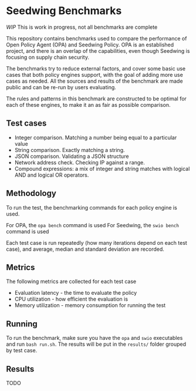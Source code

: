 # Seedwing Benchmarks

*WIP* This is work in progress, not all benchmarks are complete

This repository contains benchmarks used to compare the performance of Open Policy Agent (OPA) and Seedwing Policy. OPA is an established project, and there is an overlap of the capabilities, even though Seedwing is focusing on supply chain security.

The benchmarks try to reduce external factors, and cover some basic use cases that both policy engines support, with the goal of adding more use cases as needed. All the sources and results of the benchmark are made public and can be re-run by users evaluating.

The rules and patterns in this benchmark are constructed to be optimal for each of these engines, to make it an as fair as possible comparison.

## Test cases

* Integer comparison. Matching a number being equal to a particular value
* String comparison. Exactly matching a string.
* JSON comparison. Validating a JSON structure
* Network address check. Checking IP against a range.
* Compound expressions: a mix of integer and string matches with logical AND and logical OR operators.

## Methodology

To run the test, the benchmarking commands for each policy engine is used.

For OPA, the `opa bench` command is used
For Seedwing, the `swio bench` command is used

Each test case is run repeatedly (how many iterations depend on each test case), and average, median and standard deviation are recorded.

## Metrics

The following metrics are collected for each test case

* Evaluation latency - the time to evaluate the policy
* CPU utilization - how efficient the evaluation is
* Memory utilization - memory consumption for running the test

## Running

To run the benchmark, make sure you have the `opa` and `swio` executables and run `bash run.sh`. The results will be put in the `results/` folder grouped by test case.

## Results

TODO

